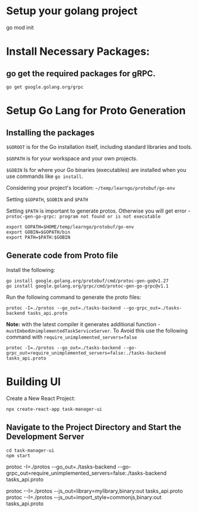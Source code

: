 # Setup your golang project
go mod init <project-name>

# Install Necessary Packages:

## go get the required packages for gRPC.

```
go get google.golang.org/grpc
```

# Setup Go Lang for Proto Generation
## Installing the packages

`$GOROOT` is for the Go installation itself, including standard libraries and tools.

`$GOPATH` is for your workspace and your own projects.

`$GOBIN`  Is for where your Go binaries (executables) are installed when you use commands like `go install`.

Considering your project's location: `~/temp/learngo/protobuf/go-env`

Setting `$GOPATH`, `$GOBIN` and `$PATH`

Setting `$PATH` is important to generate protos. Otherwise you will get error - `protoc-gen-go-grpc: program not found or is not executable`

```
export GOPATH=$HOME/temp/learngo/protobuf/go-env
export GOBIN=$GOPATH/bin
export PATH=$PATH:$GOBIN
```


## Generate code from Proto file
Install the following:

```
go install google.golang.org/protobuf/cmd/protoc-gen-go@v1.27
go install google.golang.org/grpc/cmd/protoc-gen-go-grpc@v1.1
```

Run the following command to generate the proto files:

```
protoc -I=./protos --go_out=./tasks-backend --go-grpc_out=./tasks-backend tasks_api.proto
```

**Note:** with the latest compiler it generates additional function - `mustEmbedUnimplementedTaskServiceServer`.
To Avoid this use the following command with `require_unimplemented_servers=false`

```
protoc -I=./protos --go_out=./tasks-backend --go-grpc_out=require_unimplemented_servers=false:./tasks-backend tasks_api.proto
```






# Building UI

Create a New React Project:

```
npx create-react-app task-manager-ui
```

## Navigate to the Project Directory and Start the Development Server

```
cd task-manager-ui
npm start
```


protoc -I=./protos --go_out=./tasks-backend --go-grpc_out=require_unimplemented_servers=false:./tasks-backend tasks_api.proto

protoc --I=./protos --js_out=library=mylibrary,binary:out tasks_api.proto
protoc --I=./protos --js_out=import_style=commonjs,binary:out tasks_api.proto
